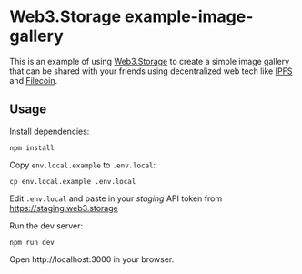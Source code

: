 # Web3.Storage example-image-gallery

This is an example of using [Web3.Storage](https://web3.storage) to create a simple image gallery that can be shared with your friends using decentralized web tech like [IPFS](https://ipfs.io) and [Filecoin](https://filecoin.io).

## Usage

Install dependencies:

```shell
npm install
```

Copy `env.local.example` to `.env.local`:

```shell
cp env.local.example .env.local
```

Edit `.env.local` and paste in your _staging_ API token from https://staging.web3.storage 

Run the dev server:

```shell
npm run dev
```

Open http://localhost:3000 in your browser.

<!-- TODO: explain how things work, etc. -->
